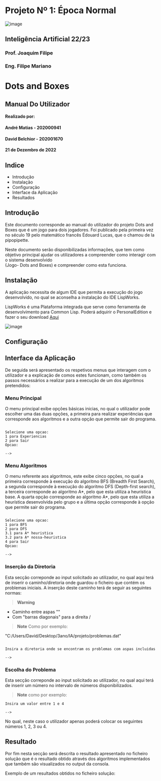 # Projeto Nº 1: Época Normal
![image](https://user-images.githubusercontent.com/76535435/208324726-69dc1bec-cdeb-4446-b659-0055c1ddd4bc.png)
## Inteligência Artificial 22/23
### Prof. Joaquim Filipe
### Eng. Filipe Mariano

# Dots and Boxes
## Manual Do Utilizador
#### Realizado por:
#### André Matias - 202000941
#### David Belchior - 202001670
#### 21 de Dezembro de 2022

## Indice

* Introdução
* Instalação
* Configuração
* Interface da Aplicação
* Resultados

## Introdução
Este documento corresponde ao manual do utilizador do projeto Dots and Boxes que é um jogo para dois jogadores. Foi publicado pela primeira vez no século 19 pelo matemático francês Édouard Lucas, que o chamou de la pipopipette.

Neste documento serão disponibilizadas informações, que tem como objetivo principal ajudar os utilizadores a compreender como interagir com o sistema desenvolvido  
(Jogo- Dots and Boxes) e compreender como esta funciona.

## Instalação

A aplicação necessita de algum IDE que permita a execução do jogo desenvolvido, no qual se aconselha a instalação do IDE LispWorks.

LispWorks é uma Plataforma integrada que serve como ferramenta de desenvolvimento para Common Lisp. Poderá adquirir o PersonalEdition e fazer o seu download [Aqui](http://www.lispworks.com/products/lispworks.html)

![image](https://user-images.githubusercontent.com/76535435/208490754-d3c80aa9-4556-4fae-87b5-a5c755f775ab.png)

## Configuração


## Interface da Aplicação

De seguida será apresentado os respetivos menus que interagem com o utilizador e a explicação de comos estes funcionam, como também os passos necessários a realizar para a execução de um dos algoritmos pretendidos:

### Menu Principal

O menu principal exibe opções básicas inicias, no qual o utilizador pode escolher uma das duas opções, a primeira para realizar experiências que corresponde aos algoritmos e a outra opção que permite sair do programa.

```

Selecione uma opcao:
1 para Experiencias
2 para Sair
Opcao:

--> 

```

### Menu Algoritmos

O menu referente aos algoritmos, este exibe cinco opções, no qual a primeira corresponde à execução do algoritmo BFS (Breadth First Search), a segunda corresponde à 
execução do algoritmo DFS (Depth-first search), a terceira corresponde ao algoritmo A*, pelo que esta utiliza a heurística base. A quarta opção corresponde ao 
algoritmo A*, pelo que esta utiliza a heurística desenvolvida pelo grupo e a última opção corresponde à opção que permite sair do programa.

```

Selecione uma opcao:
1 para BFS
2 para DFS
3.1 para A* heuristica
3.2 para A* nossa-heuristica
4 para Sair
Opcao:

--> 

```


### Inserção da Diretoria

Esta secção correponde ao input solicitado ao utilizador, no qual aqui terá de inserir o caminho/diretoria onde guardou o ficheiro que contém os problemas iniciais.
A inserção deste caminho terá de seguir as seguintes normas:

> **Warning**
* Caminho entre aspas ""
* Com "barras diagonais" para a direita /

> **Note**
Como por exemplo:

"C:/Users/David/Desktop/3ano/IA/projeto/problemas.dat"


```

Insira a diretoria onde se encontram os problemas com aspas incluidas

--> 

```

### Escolha do Problema

Esta secção correponde ao input solicitado ao utilizador, no qual aqui terá de inserir um número no intervalo de números disponibilizados.

> **Note**
como por exemplo:

```
Insira um valor entre 1 e 4

-->

```
No qual, neste caso o utilizador apenas poderá colocar os seguintes números 1, 2, 3 ou 4.


## Resultado

Por fim nesta secção será descrita o resultado apresentado no ficheiro solução que é o resultado obtido através dos algoritmos implementados que também são visualizados no output da consola.

Exemplo de um resultados obtidos no ficheiro solução:

```

```




